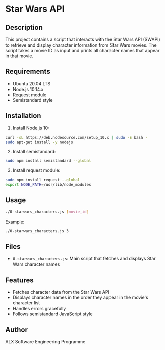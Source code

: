 # Star Wars API

## Description
This project contains a script that interacts with the Star Wars API (SWAPI) to retrieve and display character information from Star Wars movies. The script takes a movie ID as input and prints all character names that appear in that movie.

## Requirements
- Ubuntu 20.04 LTS
- Node.js 10.14.x
- Request module
- Semistandard style

## Installation

1. Install Node.js 10:
```bash
curl -sL https://deb.nodesource.com/setup_10.x | sudo -E bash -
sudo apt-get install -y nodejs
```

2. Install semistandard:
```bash
sudo npm install semistandard --global
```

3. Install request module:
```bash
sudo npm install request --global
export NODE_PATH=/usr/lib/node_modules
```

## Usage
```bash
./0-starwars_characters.js [movie_id]
```

Example:
```bash
./0-starwars_characters.js 3
```

## Files
- `0-starwars_characters.js`: Main script that fetches and displays Star Wars character names

## Features
- Fetches character data from the Star Wars API
- Displays character names in the order they appear in the movie's character list
- Handles errors gracefully
- Follows semistandard JavaScript style

## Author
ALX Software Engineering Programme